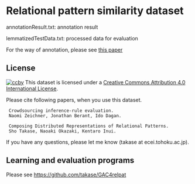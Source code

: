 # Relational pattern similarity dataset

annotationResult.txt: annotation result

lemmatizedTestData.txt: processed data for evaluation

For the way of annotation, please see [this paper](https://www.aclweb.org/anthology/P/P16/P16-1215.pdf)

## License

[![ccby](https://i.creativecommons.org/l/by/4.0/88x31.png)](http://creativecommons.org/licenses/by/4.0/)
This dataset is licensed under a [Creative Commons Attribution 4.0 International License](http://creativecommons.org/licenses/by/4.0/).

Please cite following papers, when you use this dataset.

     Crowdsourcing inference-rule evaluation.
     Naomi Zeichner, Jonathan Berant, Ido Dagan.

     Composing Distributed Representations of Relational Patterns.
     Sho Takase, Naoaki Okazaki, Kentaro Inui.

If you have any questions, please let me know (takase at ecei.tohoku.ac.jp).

## Learning and evaluation programs

Please see https://github.com/takase/GAC4relpat